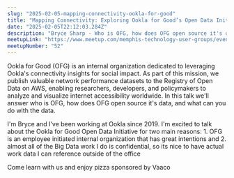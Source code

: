 ```yaml
---
slug: "2025-02-05-mapping-connectivity-ookla-for-good"
title: "Mapping Connectivity: Exploring Ookla for Good’s Open Data Initiative"
date: "2025-02-05T22:12:03.284Z"
description: "Bryce Sharp - Who is OFG, how does OFG open source it's data, and what can you do with the data?"
meetupLink: "https://www.meetup.com/memphis-technology-user-groups/events/303646601/?eventOrigin=group_calendar"
meetupNumber: "52"
---
```


Ookla for Good (OFG) is an internal organization dedicated to leveraging Ookla's connectivity insights for social impact. As part of this mission, we publish valuable network performance datasets to the Registry of Open Data on AWS, enabling researchers, developers, and policymakers to analyze and visualize internet accessibility worldwide. In this talk we'll answer who is OFG, how does OFG open source it's data, and what can you do with the data.

I'm Bryce and I've been working at Ookla since 2019. I'm excited to talk about the Ookla for Good Open Data Initiative for two main reasons: 1. OFG is an employee initiated internal organization that has great intentions and 2. almost all of the Big Data work I do is confidential, so its nice to have actual work data I can reference outside of the office

Come learn with us and enjoy pizza sponsored by Vaaco